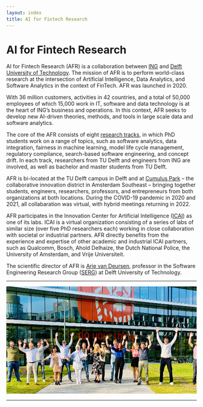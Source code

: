 ```yaml
---
layout: index
title: AI for Fintech Research
---
```


# AI for Fintech Research

AI for Fintech Research (AFR) is a collaboration between [ING] and [Delft University of Technology][tudelft]. The mission of AFR is to perform world-class research at the intersection of Artificial Intelligence, Data Analytics, and Software Analytics in the context of FinTech.
AFR was launched in 2020. 

With 36 million customers, activities in 42 countries, and a total of 50,000 employees of which 15,000 work in IT, software and data technology is at the heart of ING’s business and operations. In this context, AFR seeks to develop new AI-driven theories, methods, and tools in large scale data and software analytics.

The core of the AFR consists of eight [research tracks](tracks.html), in which PhD students work on a range of topics, such as software analytics, data integration, fairness in machine learning, model life cycle management, regulatory compliance, search-based software engineering, and concept drift. In each track, researchers from TU Delft and engineers from ING are involved, as well as bachelor and master students from TU Delft.

AFR is bi-located at the TU Delft campus in Delft and at [Cumulus Park] – the collaborative innovation district in Amsterdam Southeast – bringing together students, engineers, researchers, professors, and entrepreneurs from both organizations at both locations. During the COVID-19 pandemic in 2020 and 2021, all collabaration was virtual, with hybrid meetings returning in 2022.

AFR participates in the Innovation Center for Artificial Intelligence ([ICAI]) as one of its labs. ICAI is a virtual organization consisting of a series of labs of similar size (over five PhD researchers each) working in close collaboration with societal or industrial partners. AFR directly benefits from the experience and expertise of other academic and industrial ICAI partners, such as Qualcomm, Bosch, Ahold Delhaize, the Dutch National Police, the University of Amsterdam, and Vrije Universiteit.

The scientific director of AFR is [Arie van Deursen][avandeursen], professor in the Software Engineering Research Group ([SERG]) at Delft University of Technology.

----

![](img/afr2020.jpg)

----

[icai]: https://icai.ai/
[tudelft]: https://tudelft.nl
[cumulus park]: https://www.cumuluspark.com
[ing]: https://ing.com
[avandeursen]: https://avandeursen.com
[serg]: https://se.ewi.tudelft.nl
[eemcs]: https://www.tudelft.nl/en/eemcs/
